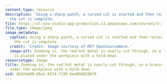 ```yaml
---
content_type: resource
description: 'Using a sharp punch, a curved cut is started and then reinscribed until
  the cut is complete. '
file: https://ol-ocw-studio-app-production.s3.amazonaws.com/courses/3-a04-modern-blacksmithing-and-physical-metallurgy-fall-2008/dbd2da896ba16574f198bea0580296f9_078.jpg
file_type: image/jpeg
image_metadata:
  caption: Using a sharp punch, a curved cut is started and then reinscribed until
    the cut is complete.
  credit: 'Credit: Image courtesy of MIT OpenCourseWare.'
  image-alt: Zooming in, the red-hot metal is nearly cut through, so a bronze plate
    is placed under the workpiece with a hold-down.
resourcetype: Image
title: Zooming in, the red-hot metal is nearly cut through, so a bronze plate is placed
  under the workpiece with a hold-down
uid: dbd2da89-6ba1-6574-f198-bea0580296f9
---
```

